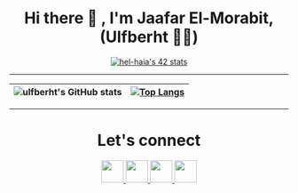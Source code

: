 <h1 align="center">Hi there 👋 , I'm Jaafar El-Morabit, (Ulfberht 🐺🐺)</h1>


<div align="center">
  
  [![hel-haia's 42 stats](https://badge.mediaplus.ma/greenbinary/hel-haia)](https://github.com/oakoudad/badge42)

  ---
  
| ![ulfberht's GitHub stats](https://github-readme-stats.vercel.app/api?username=ulfberht101&show_icons=true&theme=tokyonight) | [![Top Langs](https://github-readme-stats.vercel.app/api/top-langs/?username=ulfberht101&theme=tokyonight)](https://github.com/anuraghazra/github-readme-stats) |
  |:-:|:-:|

  ---
  
  <h1 align="center">Let's connect</h1>
  
<p align="center">
<a href="https://www.linkedin.com/in/zyacoubi">
 <img src="/img/linkedin.png" width="40" />
</a>
<a href="https://github.com/777DOSS">
 <img src="/images/github-.png" width="40" />
</a>
<a href="https://twitter.com/MSSDOSS">
 <img src="/images/twitter.png" width="40"/>
</a>
<a href="https://www.instagram.com/hamza.elhaia/">
 <img src="/img/instagram.png" width="40" />
</a>
  </p>
